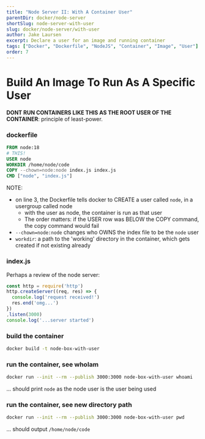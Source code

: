 ```yaml
---
title: "Node Server II: With A Container User"
parentDir: docker/node-server
shortSlug: node-server-with-user
slug: docker/node-server/with-user
author: Jake Laursen
excerpt: Declare a user for an image and running container
tags: ["Docker", "Dockerfile", "NodeJS", "Container", "Image", "User"]
order: 7
---
```


# Build An Image To Run As A Specific User
**DONT RUN CONTAINERS LIKE THIS AS THE ROOT USER OF THE CONTAINER**: principle of least-power.

### dockerfile
```dockerfile
FROM node:18
# THIS!
USER node
WORKDIR /home/node/code
COPY --chown=node:node index.js index.js
CMD ["node", "index.js"]
```

NOTE:
- on line 3, the Dockerfile tells docker to CREATE a user called `node`, in a usergroup called node
  - with the user as node, the container is run as that user
  - The order matters: if the USER row was BELOW the COPY command, the copy command would fail
- `--chown=node:node` changes who OWNS the index file to be the `node` user
- `workdir`: a path to the 'working' directory in the container, which gets created if not existing already

### index.js
Perhaps a review of the node server:
```js
const http = require('http')
http.createServer((req, res) => {
  console.log('request received!')
  res.end('omg...')
})
,listen(3000)
console.log('...server started')
```
### build the container
```bash
docker build -t node-box-with-user
```

### run the container, see whoIam
```bash
docker run --init --rm --publish 3000:3000 node-box-with-user whoami
```
... should print ```node``` as the node user is the user being used

### run the container, see new directory path
```bash
docker run --init --rm --publish 3000:3000 node-box-with-user pwd
```
... should output `/home/node/code`

